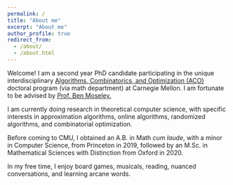 ```yaml
---
permalink: /
title: "About me"
excerpt: "About me"
author_profile: true
redirect_from: 
  - /about/
  - /about.html
---
```


Welcome! I am a second year PhD candidate participating in the unique interdisciplinary <a href="https://aco.math.cmu.edu/"> Algorithms, Combinatorics, and Optimization (ACO) </a> doctoral program (via math department) at Carnegie Mellon. I am fortunate to be advised by <a href="https://www.andrew.cmu.edu/user/moseleyb/"> Prof. Ben Moseley. </a>

I am currently doing research in theoretical computer science, with specific interests in approximation algorithms, online algorithms, randomized algorithms, and combinatorial optimization. 

Before coming to CMU, I obtained an A.B. in Math _cum laude_, with a minor in Computer Science, from Princeton in 2019, followed by an M.Sc. in Mathematical Sciences with Distinction from Oxford in 2020. 

In my free time, I enjoy board games, musicals, reading, nuanced conversations, and learning arcane words. 